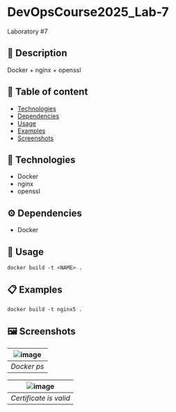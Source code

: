 # DevOpsCourse2025_Lab-7
Laboratory #7

## 📜 Description
Docker + nginx + openssl

## 📃 Table of content
- [Technologies](#-Technologies)
- [Dependencies](#-Dependencies)
- [Usage](#-Usage)
- [Examples](#-Examples)
- [Screenshots](#-Screenshots)

## 🔧 Technologies
- Docker
- nginx
- openssl

## ⚙  Dependencies
- Docker

## 🚀 Usage
``` docker build -t <NAME> . ```

## 📋 Examples
``` docker build -t nginx5 . ```

## 🖼 Screenshots
<div align="center">

| ![image](https://github.com/user-attachments/assets/9d0156ca-2ecf-454d-9a36-72815bbae045) |
|:-:|
| *Docker ps* |

| ![image](https://github.com/user-attachments/assets/b219c10c-32d7-4cde-abc1-94c7367a5b81) | 
|:-:|
| *Certificate is valid* |

</div>

